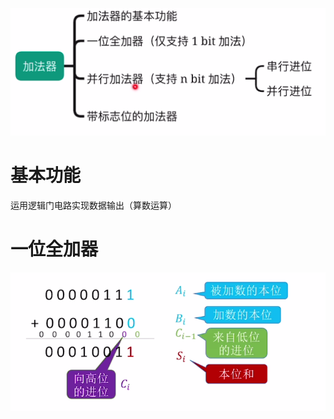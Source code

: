 


![输入图片说明](/imgs/2025-07-28/TH2yNBz9aNm5VrVi.png)

# 基本功能
运用逻辑门电路实现数据输出（算数运算）

# 一位全加器
![输入图片说明](/imgs/2025-07-28/0Vpjm2eDMQ8yzFZe.png)
<!--stackedit_data:
eyJoaXN0b3J5IjpbMTU1NDYyMDI5OSwyMDg5MDExNDIzXX0=
-->